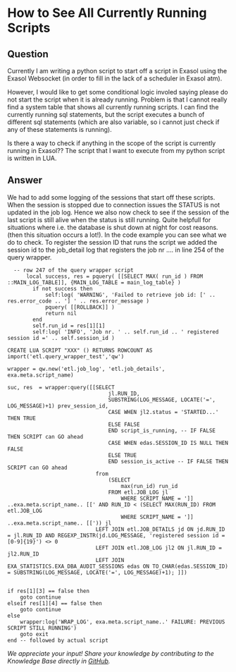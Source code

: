 # How to See All Currently Running Scripts

## Question
Currently I am writing a python script to start off a script in Exasol using the Exasol Websocket (in order to fill in the lack of a scheduler in Exasol atm). 

However, I would like to get some conditional logic involed saying please do not start the script when it is already running. Problem is that I cannot really find a system table that shows all currently running scripts. I can find the currently running sql statements, but the script executes a bunch of different sql statements (which are also variable, so i cannot just check if any of these statements is running). 

Is there a way to check if anything in the scope of the script is currently running in Exasol?? The script that I want to execute from my python script is written in LUA. 

## Answer
We had to add some logging of the sessions that start off these scripts. When the session is stopped due to connection issues the STATUS is not updated in the job log. Hence we also now check to see if the session of the last script is still alive when the status is still running. Quite helpfull for situations where i.e. the database is shut down at night for cost reasons. (then this situation occurs a lot!). In the code example you can see what we do to check. To register the session ID that runs the script we added the session id to the job_detail log that registers the job nr .... in line 254 of the query wrapper. 
```
  -- row 247 of the query wrapper script
      local success, res = pquery( [[SELECT MAX( run_id ) FROM ::MAIN_LOG_TABLE]], {MAIN_LOG_TABLE = main_log_table} )
        if not success then
            self:log( 'WARNING', 'Failed to retrieve job id: [' .. res.error_code .. '] ' .. res.error_message )
            pquery( [[ROLLBACK]] )
            return nil
        end
        self.run_id = res[1][1]
        self:log( 'INFO', 'Job nr. ' .. self.run_id .. ' registered session id =' .. self.session_id )
```
```
CREATE LUA SCRIPT "XXX" () RETURNS ROWCOUNT AS
import('etl.query_wrapper_test','qw')

wrapper = qw.new('etl.job_log', 'etl.job_details', exa.meta.script_name)

suc, res  = wrapper:query([[SELECT 
								jl.RUN_ID,
								SUBSTRING(LOG_MESSAGE, LOCATE('=', LOG_MESSAGE)+1) prev_session_id,
								CASE WHEN jl2.status = 'STARTED...' THEN TRUE 
								ELSE FALSE 
								END script_is_running, -- IF FALSE THEN SCRIPT can GO ahead
								CASE WHEN edas.SESSION_ID IS NULL THEN FALSE
								ELSE TRUE
								END session_is_active -- IF FALSE THEN SCRIPT can GO ahead
							from							
								(SELECT 
									max(run_id) run_id 
								FROM etl.JOB_LOG jl 
									WHERE SCRIPT_NAME = ']] ..exa.meta.script_name.. [[' AND RUN_ID < (SELECT MAX(RUN_ID) FROM etl.JOB_LOG 
									WHERE SCRIPT_NAME = ']] ..exa.meta.script_name.. [[')) jl
							LEFT JOIN etl.JOB_DETAILS jd ON jd.RUN_ID = jl.RUN_ID AND REGEXP_INSTR(jd.LOG_MESSAGE, 'registered session id =[0-9]{19}') <> 0
							LEFT JOIN etl.JOB_LOG jl2 ON jl.RUN_ID = jl2.RUN_ID
							LEFT JOIN EXA_STATISTICS.EXA_DBA_AUDIT_SESSIONS edas ON TO_CHAR(edas.SESSION_ID) = SUBSTRING(LOG_MESSAGE, LOCATE('=', LOG_MESSAGE)+1); ]])
	
							
if res[1][3] == false then 
	goto continue
elseif res[1][4] == false then
	goto continue
else 
	wrapper:log('WRAP_LOG', exa.meta.script_name..' FAILURE: PREVIOUS SCRIPT STILL RUNNING')
	goto exit
end -- followed by actual script 
```

*We appreciate your input! Share your knowledge by contributing to the Knowledge Base directly in [GitHub](https://github.com/exasol/public-knowledgebase).* 
